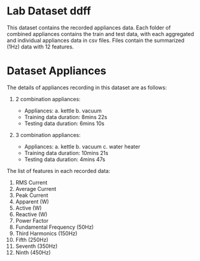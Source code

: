 # Lab Dataset  ddff 
This dataset contains the recorded appliances data. Each folder of combined appliances contains the train and test data, with each aggregated and individual appliances data in csv files.
Files contain the summarized (1Hz) data with 12 features.

# Dataset Appliances
The details of appliances recording in this dataset are as follows:

1. 2 combination appliances:
    - Appliances:
        a. kettle
        b. vacuum
    - Training data duration: 8mins 22s
    - Testing data duration: 6mins 10s

2. 3 combination appliances:
    - Appliances:
        a. kettle
        b. vacuum
        c. water heater
    - Training data duration: 10mins 21s
    - Testing data duration: 4mins 47s

The list of features in each recorded data:
1. RMS Current
2. Average Current
3. Peak Current
4. Apparent (W)
5. Active (W)
6. Reactive (W)
7. Power Factor
8. Fundamental Frequency (50Hz)
9. Third Harmonics (150Hz)
10. Fifth (250Hz)
11. Seventh (350Hz)
12. Ninth (450Hz)